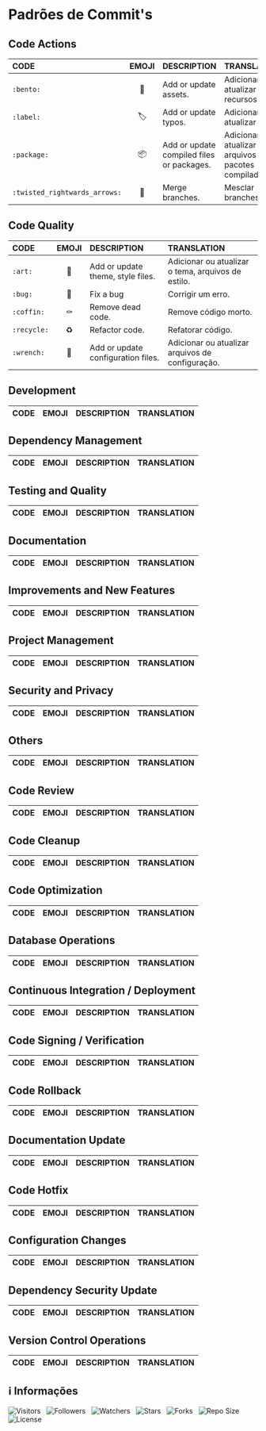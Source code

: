 <!-- Título -->
# Padrões de Commit's

## Code Actions

| CODE | EMOJI | DESCRIPTION | TRANSLATION |
| :--- | :---: | :---------- | :---------- |
| `:bento:` | :bento: | Add or update assets. | Adicionar ou atualizar recursos. |
| `:label:` | :label: | Add or update typos. | Adicionar ou atualizar tipos. |
| `:package:` | :package: | Add or update compiled files or packages. | Adicionar ou atualizar arquivos ou pacotes compilados. |
| `:twisted_rightwards_arrows:` | :twisted_rightwards_arrows: | Merge branches. | Mesclar branches. |

## Code Quality

| CODE | EMOJI | DESCRIPTION | TRANSLATION |
| :--- | :---: | :---------- | :---------- |
| `:art:` | :art: | Add or update theme, style files. | Adicionar ou atualizar o tema, arquivos de estilo. |
| `:bug:` | :bug: | Fix a bug | Corrigir um erro. |
| `:coffin:` | :coffin: | Remove dead code. | Remove código morto. |
| `:recycle:` | :recycle: | Refactor code. | Refatorar código. |
| `:wrench:` | :wrench: | Add or update configuration files. | Adicionar ou atualizar arquivos de configuração. |

## Development

| CODE | EMOJI | DESCRIPTION | TRANSLATION |
| :--- | :---: | :---------- | :---------- |

## Dependency Management

| CODE | EMOJI | DESCRIPTION | TRANSLATION |
| :--- | :---: | :---------- | :---------- |

## Testing and Quality

| CODE | EMOJI | DESCRIPTION | TRANSLATION |
| :--- | :---: | :---------- | :---------- |

## Documentation

| CODE | EMOJI | DESCRIPTION | TRANSLATION |
| :--- | :---: | :---------- | :---------- |

## Improvements and New Features

| CODE | EMOJI | DESCRIPTION | TRANSLATION |
| :--- | :---: | :---------- | :---------- |

## Project Management

| CODE | EMOJI | DESCRIPTION | TRANSLATION |
| :--- | :---: | :---------- | :---------- |

## Security and Privacy

| CODE | EMOJI | DESCRIPTION | TRANSLATION |
| :--- | :---: | :---------- | :---------- |

## Others

| CODE | EMOJI | DESCRIPTION | TRANSLATION |
| :--- | :---: | :---------- | :---------- |

## Code Review

| CODE | EMOJI | DESCRIPTION | TRANSLATION |
| :--- | :---: | :---------- | :---------- |

## Code Cleanup

| CODE | EMOJI | DESCRIPTION | TRANSLATION |
| :--- | :---: | :---------- | :---------- |

## Code Optimization

| CODE | EMOJI | DESCRIPTION | TRANSLATION |
| :--- | :---: | :---------- | :---------- |

## Database Operations

| CODE | EMOJI | DESCRIPTION | TRANSLATION |
| :--- | :---: | :---------- | :---------- |

## Continuous Integration / Deployment

| CODE | EMOJI | DESCRIPTION | TRANSLATION |
| :--- | :---: | :---------- | :---------- |

## Code Signing / Verification

| CODE | EMOJI | DESCRIPTION | TRANSLATION |
| :--- | :---: | :---------- | :---------- |

## Code Rollback

| CODE | EMOJI | DESCRIPTION | TRANSLATION |
| :--- | :---: | :---------- | :---------- |

## Documentation Update

| CODE | EMOJI | DESCRIPTION | TRANSLATION |
| :--- | :---: | :---------- | :---------- |

## Code Hotfix

| CODE | EMOJI | DESCRIPTION | TRANSLATION |
| :--- | :---: | :---------- | :---------- |

## Configuration Changes

| CODE | EMOJI | DESCRIPTION | TRANSLATION |
| :--- | :---: | :---------- | :---------- |

## Dependency Security Update

| CODE | EMOJI | DESCRIPTION | TRANSLATION |
| :--- | :---: | :---------- | :---------- |

## Version Control Operations

| CODE | EMOJI | DESCRIPTION | TRANSLATION |
| :--- | :---: | :---------- | :---------- |

<!-- Informações -->
## &#8505; Informações

![Visitors](https://api.visitorbadge.io/api/visitors?path=Devsgeeknerd%2Fpad-com-che-she-pro-pro&label=Visitantes&labelColor=%23700070&labelStyle=none&countColor=%23000fff&style=plastic&color=%23ffffff "Total de Visitantes")
&nbsp;
![Followers](https://img.shields.io/github/followers/Devsgeeknerd?style=p&label=Seguidores&labelColor=800080&color=000fff "Total de Seguidores")
&nbsp;
![Watchers](https://img.shields.io/github/watchers/Devsgeeknerd/pad-com-che-she-pro-pro?style=p&label=Observadores&labelColor=800080&color=000fff "Total de Observadores")
&nbsp;
![Stars](https://img.shields.io/github/stars/Devsgeeknerd/pad-com-che-she-pro-pro?style=p&label=Estrelas&labelColor=800080&color=000fff "Total de Estrelas")
&nbsp;
![Forks](https://img.shields.io/github/forks/Devsgeeknerd/pad-com-che-she-pro-pro?style=p&label=Bifurcações&labelColor=800080&color=000fff "Total de Bifurcações")
&nbsp;
![Repo Size](https://img.shields.io/github/repo-size/Devsgeeknerd/pad-com-che-she-pro-pro?style=p&label=Tamanho&labelColor=800080&color=000fff "Tamanho do Repositório")
&nbsp;
![License](https://img.shields.io/github/license/Devsgeeknerd/pad-com-che-she-pro-pro?style=p&label=Licença&labelColor=800080&color=000fff "Licença do Repositório")
